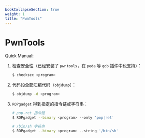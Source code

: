 ```yaml
---
bookCollapseSection: true
weight: 1
title: "PwnTools"
---
```


# PwnTools


Quick Manual:

1. 检查安全性（已经安装了 `pwntools`，在 `peda` 等 `gdb` 插件中也支持）：

   ```bash
   $ checksec <program>
   ```

2. 代码段全部汇编代码（`objdump`）：

   ```bash
   $ objdump -d <program>
   ```

3. `ROPgadget` 得到指定的指令链或字符串：

   ```bash
   # pop-ret 指令链
   $ ROPgadget --binary <program> --only 'pop|ret'
   
   # /bin/sh 字符串
   $ ROPgadget --binary <program> --string '/bin/sh'
   ```